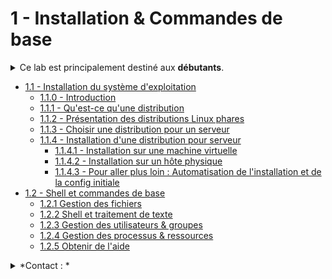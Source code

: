 # 1 - Installation & Commandes de base

<details><summary>Ce lab est principalement destiné aux <b>débutants</b>. </summary>

On a tout de même essayé de pousser un peu le niveau de détails pour que même les linuxiens qui commencent à s'y connaître un peu puissent apprendre deux trois trucs.
</details>

+ [1.1 - Installation du système d'exploitation](installation.md)
    - [1.1.0 - Introduction](installation.md#110-introduction)
    - [1.1.1 - Qu'est-ce qu'une distribution](installation.md#111-quest-ce-quune-distribution)
    - [1.1.2 - Présentation des distributions Linux phares](installation.md#112-présentation-des-distributions-linux-phare)
    - [1.1.3 - Choisir une distribution pour un serveur](installation.md#113-choisir-une-distribution-linux-adaptée-aux-serveurs)
    - [1.1.4 - Installation d'une distribution pour serveur](installation.md#114-installation-dune-distribution-pour-serveurs)
        * [1.1.4.1 - Installation sur une machine virtuelle](installation.md#1141-installation-sur-une-machine-virtuelle)
        * [1.1.4.2 - Installation sur un hôte physique](installation.md#1142-installation-sur-un-hôte-physique)
        * [1.1.4.3 - Pour aller plus loin : Automatisation de l'installation et de la config initiale](installation.md#1143-pour-aller-plus-loin--automatisation)
+ [1.2 - Shell et commandes de base](shell-commandes.md)
    - [1.2.1 Gestion des fichiers](shell-commandes.md#121-gestion-des-fichiers)
    - [1.2.2 Shell et traitement de texte](shell-commandes.md#122-shell-et-traitement-de-texte)
    - [1.2.3 Gestion des utilisateurs & groupes](shell-commandes.md#123-gestion-des-utilisateurs--groupes)
    - [1.2.4 Gestion des processus & ressources](shell-commandes.md#124-gestion-des-processus---ressources)
    - [1.2.5 Obtenir de l'aide](shell-commandes.md#125-obtenir-de-laide)

<details><summary>*Contact : *</summary>
    
+ *Félix Houdebert [felix.houdebert@utt.fr](mailto:felix.houdebert@utt.fr)*
</details>
